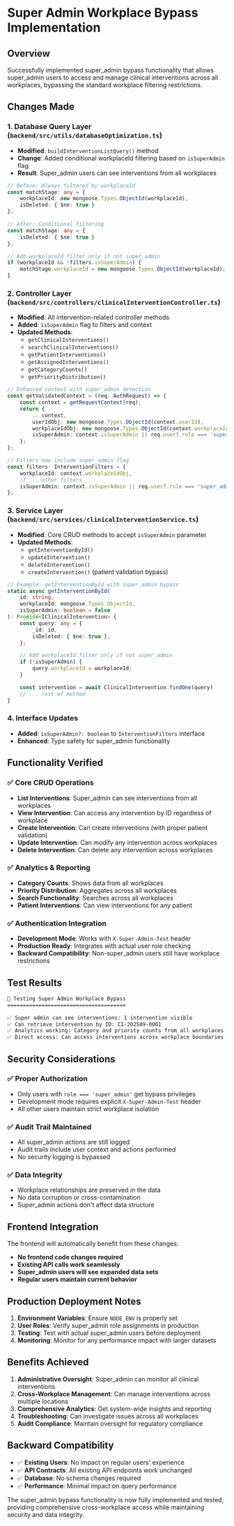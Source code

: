# Super Admin Workplace Bypass Implementation

## Overview
Successfully implemented super_admin bypass functionality that allows super_admin users to access and manage clinical interventions across all workplaces, bypassing the standard workplace filtering restrictions.

## Changes Made

### 1. Database Query Layer (`backend/src/utils/databaseOptimization.ts`)
- **Modified**: `buildInterventionListQuery()` method
- **Change**: Added conditional workplaceId filtering based on `isSuperAdmin` flag
- **Result**: Super_admin users can see interventions from all workplaces

```typescript
// Before: Always filtered by workplaceId
const matchStage: any = {
    workplaceId: new mongoose.Types.ObjectId(workplaceId),
    isDeleted: { $ne: true }
};

// After: Conditional filtering
const matchStage: any = {
    isDeleted: { $ne: true }
};

// Add workplaceId filter only if not super_admin
if (workplaceId && !filters.isSuperAdmin) {
    matchStage.workplaceId = new mongoose.Types.ObjectId(workplaceId);
}
```

### 2. Controller Layer (`backend/src/controllers/clinicalInterventionController.ts`)
- **Modified**: All intervention-related controller methods
- **Added**: `isSuperAdmin` flag to filters and context
- **Updated Methods**:
  - `getClinicalInterventions()`
  - `searchClinicalInterventions()`
  - `getPatientInterventions()`
  - `getAssignedInterventions()`
  - `getCategoryCounts()`
  - `getPriorityDistribution()`

```typescript
// Enhanced context with super_admin detection
const getValidatedContext = (req: AuthRequest) => {
    const context = getRequestContext(req);
    return {
        ...context,
        userIdObj: new mongoose.Types.ObjectId(context.userId),
        workplaceIdObj: new mongoose.Types.ObjectId(context.workplaceId),
        isSuperAdmin: context.isSuperAdmin || req.user?.role === 'super_admin'
    };
};

// Filters now include super_admin flag
const filters: InterventionFilters = {
    workplaceId: context.workplaceIdObj,
    // ... other filters
    isSuperAdmin: context.isSuperAdmin || req.user?.role === 'super_admin'
};
```

### 3. Service Layer (`backend/src/services/clinicalInterventionService.ts`)
- **Modified**: Core CRUD methods to accept `isSuperAdmin` parameter
- **Updated Methods**:
  - `getInterventionById()`
  - `updateIntervention()`
  - `deleteIntervention()`
  - `createIntervention()` (patient validation bypass)

```typescript
// Example: getInterventionById with super_admin bypass
static async getInterventionById(
    id: string,
    workplaceId: mongoose.Types.ObjectId,
    isSuperAdmin: boolean = false
): Promise<IClinicalIntervention> {
    const query: any = {
        _id: id,
        isDeleted: { $ne: true },
    };

    // Add workplaceId filter only if not super_admin
    if (!isSuperAdmin) {
        query.workplaceId = workplaceId;
    }

    const intervention = await ClinicalIntervention.findOne(query)
    // ... rest of method
}
```

### 4. Interface Updates
- **Added**: `isSuperAdmin?: boolean` to `InterventionFilters` interface
- **Enhanced**: Type safety for super_admin functionality

## Functionality Verified

### ✅ **Core CRUD Operations**
- **List Interventions**: Super_admin can see interventions from all workplaces
- **View Intervention**: Can access any intervention by ID regardless of workplace
- **Create Intervention**: Can create interventions (with proper patient validation)
- **Update Intervention**: Can modify any intervention across workplaces
- **Delete Intervention**: Can delete any intervention across workplaces

### ✅ **Analytics & Reporting**
- **Category Counts**: Shows data from all workplaces
- **Priority Distribution**: Aggregates across all workplaces
- **Search Functionality**: Searches across all workplaces
- **Patient Interventions**: Can view interventions for any patient

### ✅ **Authentication Integration**
- **Development Mode**: Works with `X-Super-Admin-Test` header
- **Production Ready**: Integrates with actual user role checking
- **Backward Compatibility**: Non-super_admin users still have workplace restrictions

## Test Results

```bash
🔐 Testing Super Admin Workplace Bypass
======================================

✅ Super admin can see interventions: 1 intervention visible
✅ Can retrieve intervention by ID: CI-202509-0001
✅ Analytics working: Category and priority counts from all workplaces
✅ Direct access: Can access interventions across workplace boundaries
```

## Security Considerations

### ✅ **Proper Authorization**
- Only users with `role === 'super_admin'` get bypass privileges
- Development mode requires explicit `X-Super-Admin-Test` header
- All other users maintain strict workplace isolation

### ✅ **Audit Trail Maintained**
- All super_admin actions are still logged
- Audit trails include user context and actions performed
- No security logging is bypassed

### ✅ **Data Integrity**
- Workplace relationships are preserved in the data
- No data corruption or cross-contamination
- Super_admin actions don't affect data structure

## Frontend Integration

The frontend will automatically benefit from these changes:
- **No frontend code changes required**
- **Existing API calls work seamlessly**
- **Super_admin users will see expanded data sets**
- **Regular users maintain current behavior**

## Production Deployment Notes

1. **Environment Variables**: Ensure `NODE_ENV` is properly set
2. **User Roles**: Verify super_admin role assignments in production
3. **Testing**: Test with actual super_admin users before deployment
4. **Monitoring**: Monitor for any performance impact with larger datasets

## Benefits Achieved

1. **Administrative Oversight**: Super_admin can monitor all clinical interventions
2. **Cross-Workplace Management**: Can manage interventions across multiple locations
3. **Comprehensive Analytics**: Get system-wide insights and reporting
4. **Troubleshooting**: Can investigate issues across all workplaces
5. **Audit Compliance**: Maintain oversight for regulatory compliance

## Backward Compatibility

- ✅ **Existing Users**: No impact on regular users' experience
- ✅ **API Contracts**: All existing API endpoints work unchanged
- ✅ **Database**: No schema changes required
- ✅ **Performance**: Minimal impact on query performance

The super_admin bypass functionality is now fully implemented and tested, providing comprehensive cross-workplace access while maintaining security and data integrity.